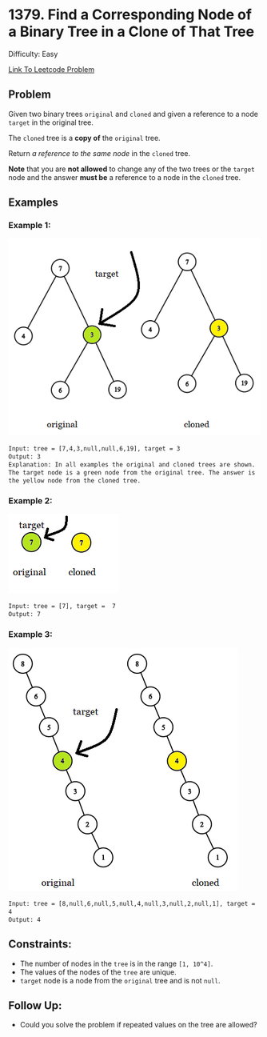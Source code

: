 # 1379. Find a Corresponding Node of a Binary Tree in a Clone of That Tree
Difficulty: Easy

[Link To Leetcode Problem](https://leetcode.com/problems/find-a-corresponding-node-of-a-binary-tree-in-a-clone-of-that-tree/)

## Problem
Given two binary trees `original` and `cloned` and given a reference to a node `target` in the original tree.

The `cloned` tree is a **copy of** the `original` tree.

Return *a reference to the same node* in the `cloned` tree.

**Note** that you are **not allowed** to change any of the two trees or the `target` node and the answer **must be** a reference to a node in the `cloned` tree. 

## Examples
### Example 1:
![example1](./example1.png)
```
Input: tree = [7,4,3,null,null,6,19], target = 3
Output: 3
Explanation: In all examples the original and cloned trees are shown. The target node is a green node from the original tree. The answer is the yellow node from the cloned tree.
```
### Example 2:
![example2](./example2.png)
```
Input: tree = [7], target =  7
Output: 7
```
### Example 3:
![example3](./example3.png)
```
Input: tree = [8,null,6,null,5,null,4,null,3,null,2,null,1], target = 4
Output: 4
```

## Constraints:
- The number of nodes in the `tree` is in the range `[1, 10^4]`.
- The values of the nodes of the `tree` are unique.
- `target` node is a node from the `original` tree and is not `null`.

## Follow Up:
- Could you solve the problem if repeated values on the tree are allowed?